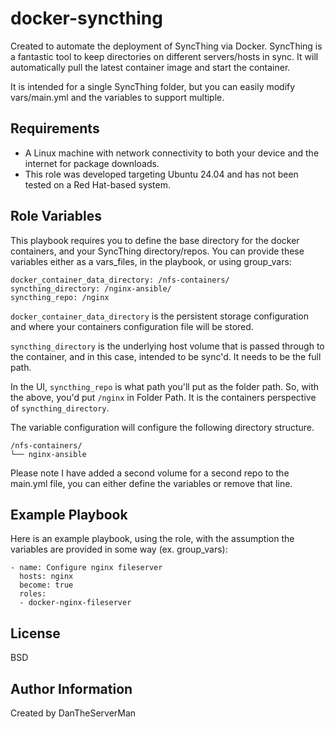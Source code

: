 docker-syncthing
=========

Created to automate the deployment of SyncThing via Docker. SyncThing is a fantastic tool to keep directories on different servers/hosts in sync. It will automatically pull the latest container image and start the container.

It is intended for a single SyncThing folder, but you can easily modify vars/main.yml and the variables to support multiple.

Requirements
------------

- A Linux machine with network connectivity to both your device and the internet for package downloads.
- This role was developed targeting Ubuntu 24.04 and has not been tested on a Red Hat-based system.

Role Variables
--------------

This playbook requires you to define the base directory for the docker containers, and your SyncThing directory/repos. You can provide these variables either as a vars_files, in the playbook, or using group_vars:

```
docker_container_data_directory: /nfs-containers/
syncthing_directory: /nginx-ansible/
syncthing_repo: /nginx
```
```docker_container_data_directory``` is the persistent storage configuration and where your containers configuration file will be stored.

```syncthing_directory``` is the underlying host volume that is passed through to the container, and in this case, intended to be sync'd. It needs to be the full path.

In the UI, ```syncthing_repo``` is what path you'll put as the folder path. So, with the above, you'd put ```/nginx``` in Folder Path. It is the containers perspective of ```syncthing_directory```.

The variable configuration will configure the following directory structure. 
 
```
/nfs-containers/
└── nginx-ansible
```

Please note I have added a second volume for a second repo to the main.yml file, you can either define the variables or remove that line.

Example Playbook
----------------

Here is an example playbook, using the role, with the assumption the variables are provided in some way (ex. group_vars):
```
- name: Configure nginx fileserver
  hosts: nginx 
  become: true
  roles:
  - docker-nginx-fileserver
```
License
-------

BSD

Author Information
------------------

Created by DanTheServerMan